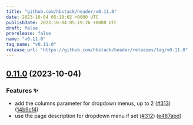 ```yaml
---
title: "github.com/hbstack/header/v0.11.0"
date: 2023-10-04 05:19:02 +0000 UTC
publishDate: 2023-10-04 05:19:26 +0000 UTC
draft: false
prerelease: false
name: "v0.11.0"
tag_name: "v0.11.0"
release_url: "https://github.com/hbstack/header/releases/tag/v0.11.0"
---
```


## [0.11.0](https://github.com/hbstack/header/compare/v0.10.1...v0.11.0) (2023-10-04)


### Features ✨

* add the columns parameter for dropdown menus, up to 2 ([#313](https://github.com/hbstack/header/issues/313)) ([14b9cf4](https://github.com/hbstack/header/commit/14b9cf463a83da0a47aaa65cd95dc495931596f8))
* use the page description for dropdown menu if set ([#312](https://github.com/hbstack/header/issues/312)) ([e487abd](https://github.com/hbstack/header/commit/e487abd036f0534033615562081b8ab6b6f3815d))

